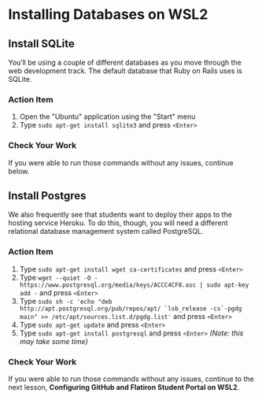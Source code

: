 # Installing Databases on WSL2

## Install SQLite

You’ll be using a couple of different databases as you move through the web
development track. The default database that Ruby on Rails uses is SQLite.

### Action Item

1. Open the "Ubuntu" application using the "Start" menu
2. Type `sudo apt-get install sqlite3` and press `<Enter>`

### Check Your Work

If you were able to run those commands without any issues, continue below.

## Install Postgres

We also frequently see that students want to deploy their apps to the hosting
service Heroku. To do this, though, you will need a different relational
database management system called PostgreSQL.

### Action Item

1. Type `sudo apt-get install wget ca-certificates` and press `<Enter>`
2. Type `wget --quiet -O - https://www.postgresql.org/media/keys/ACCC4CF8.asc | sudo apt-key add -` and press `<Enter>`
3. Type ``sudo sh -c 'echo "deb http://apt.postgresql.org/pub/repos/apt/ `lsb_release -cs`-pgdg main" >> /etc/apt/sources.list.d/pgdg.list'`` and press `<Enter>`
4. Type `sudo apt-get update` and press `<Enter>`
5. Type `sudo apt-get install postgresql` and press `<Enter>` _(Note: this may
   take some time)_

### Check Your Work

If you were able to run those commands without any issues, continue to the next lesson, **Configuring GitHub and Flatiron Student Portal on WSL2**.